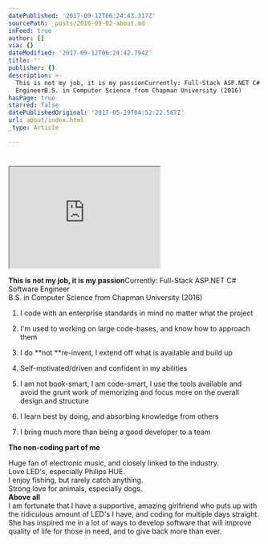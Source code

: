 ```yaml
---
datePublished: '2017-09-12T06:24:43.317Z'
sourcePath: _posts/2016-09-02-about.md
inFeed: true
author: []
via: {}
dateModified: '2017-09-12T06:24:42.794Z'
title: ''
publisher: {}
description: >-
  This is not my job, it is my passionCurrently: Full-Stack ASP.NET C# Software
  EngineerB.S. in Computer Science from Chapman University (2016)
hasPage: true
starred: false
datePublishedOriginal: '2017-05-29T04:52:22.567Z'
url: about/index.html
_type: Article

---
```

# 

<iframe src="https://the-grid.github.io/ed-userhtml/?g=eJyVVF1v2jAUfca_4ipoEkgNKVA2ET6k9QPtYdIeurdpqkxiiIWxI9sQaMV_37X5KE1D1cVCMdfnHh-fe-OhsVvBwG5zNgos29goMSYYE9JKqV6EueZLqrdhooTSgM8LTGmymGu1kmkM9a9tNwawQzyb0ZWwpZQSvv_ghscLPs_K6Hf8k54bHu_EVenxU4R22m54KE0SJu0raP-UqSe9Tq_j8UdWv8XH1IYlSqZl8Cv0W8-NvSF8zVOmSzJQhdKnMGbc3rvhMoDUn5ZqZdivNdMPUlA9Z4gntT203u32-5PJAEnIjpAaIfVC0zxnGgiiKgtDTsKur2_v7m8woJB8JlQRZzxNmcRITtOUy3ko2MzG0PlyFrIq30eOgamyVi19yImoEIzH9qK9P1ZTaWZKL2NYOaUJNWxwOhHUGfN_Z0rizu1evoEfTKyZ5Qm9gu-aU3EFj0gRPjLNZwNSCws2XfADMbdcyRioENA2wJA7VCuL8k9PuFTPn8SG6mNg7UKB8LyxtFmYZFykDdnE47yAO1Bo-DND9zr5xp1RMGux7CanCRoZQ8vFz6S-rcKNM_iDLf9YN7N_4cVTVNV-QHa1i4oz1waY_NbQfaVMQgVrtFvtpjP85GDVorqwdKy_yWiKrQZdrOzxh33cRQA2PF4CSuWo4tyum71dcNEa13s7bP9h5O-uMRlmdilgsxTSjILM2jyOoqIoWkW3pfQ8avf7_WjjMIEDxYLK-ShgEm-54VSlW_A0o6D0Ybhl18s8HQWH7yyARFCDm1RdXkf8mBTYCawBNuOm9UQFX7NGE5ruowA4Ub4rC-bDYf24S8W9FIx_er7BMELkGD6X8zvjcvG_SXcqLW_kp-ezNyxVpsB4N_RQckgZRs5z93YVGZN_gfUHLA" height="202" style=""></iframe>

**This is not my job, it is my passion**Currently: Full-Stack ASP.NET C\# Software Engineer  
B.S. in Computer Science from Chapman University (2016)

1. I code with an enterprise standards in mind no matter what the project

1. I'm used to working on large code-bases, and know how to approach them
2. I do **not **re-invent, I extend off what is available and build up
3. Self-motivated/driven and confident in my abilities
4. I am not book-smart, I am code-smart, I use the tools available and avoid the grunt work of memorizing and focus more on the overall design and structure
5. I learn best by doing, and absorbing knowledge from others
6. I bring much more than being a good developer to a team

**The non-coding part of me**

Huge fan of electronic music, and closely linked to the industry.   
Love LED's, especially Philips HUE.  
I enjoy fishing, but rarely catch anything.  
Strong love for animals, especially dogs.  
**Above all**  
I am fortunate that I have a supportive, amazing girlfriend who puts up with the ridiculous amount of LED's I have, and coding for multiple days straight. She has inspired me in a lot of ways to develop software that will improve quality of life for those in need, and to give back more than ever.